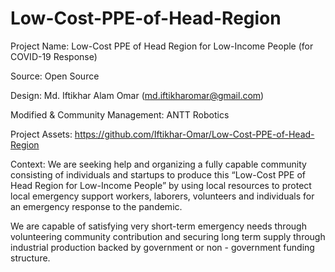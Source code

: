 # Low-Cost-PPE-of-Head-Region
Project Name: Low-Cost PPE of Head Region for Low-Income People (for COVID-19 
   Response)

Source: Open Source 

Design: Md. Iftikhar Alam Omar (md.iftikharomar@gmail.com)

Modified & Community Management: ANTT Robotics 

Project Assets: https://github.com/Iftikhar-Omar/Low-Cost-PPE-of-Head-Region 

Context:
We are seeking help and organizing a fully capable community consisting of individuals and startups to produce this “Low-Cost PPE of Head Region for Low-Income People” by using local resources to protect local emergency support workers, laborers, volunteers and individuals for an emergency response to the pandemic.

We are capable of satisfying very short-term emergency needs through volunteering community contribution and securing long term supply through industrial production backed by government or non - government funding structure.









